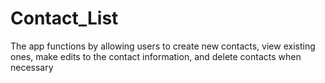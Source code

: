 # Contact_List
The app functions by allowing users to create new contacts, view existing ones, make edits to the contact information, and delete contacts when necessary
